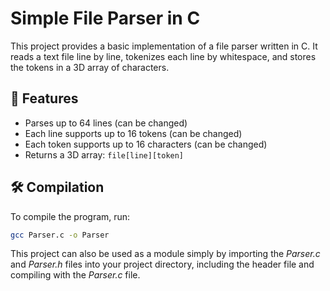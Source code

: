 # Simple File Parser in C

This project provides a basic implementation of a file parser written in C. It reads a text file line by line, tokenizes each line by whitespace, and stores the tokens in a 3D array of characters.

## 📄 Features

- Parses up to 64 lines (can be changed)
- Each line supports up to 16 tokens (can be changed)
- Each token supports up to 16 characters (can be changed)
- Returns a 3D array: `file[line][token]`

## 🛠️ Compilation

To compile the program, run:

```bash
gcc Parser.c -o Parser

```
This project can also be used as a module simply by importing the *Parser.c* and *Parser.h* files into your project directory, including the header file and compiling with the *Parser.c* file.
